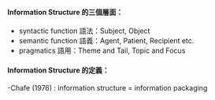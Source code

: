 #### Information Structure 的三個層面：
- syntactic function 語法：Subject, Object 
- semantic function 語義：Agent, Patient, Recipient etc.
- pragmatics 語用：Theme and Tail, Topic and Focus

#### Information Structure 的定義：
-Chafe (1976) : information structure = information packaging